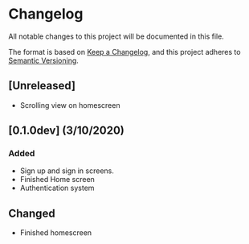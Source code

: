 # Changelog

All notable changes to this project will be documented in this file.

The format is based on [Keep a Changelog](https://keepachangelog.com/en/1.0.0/),
and this project adheres to [Semantic Versioning](https://semver.org/spec/v2.0.0.html).

## [Unreleased]

- Scrolling view on homescreen

## [0.1.0dev] (3/10/2020)

### Added

- Sign up and sign in screens.
- Finished Home screen
- Authentication system

## Changed

- Finished homescreen
